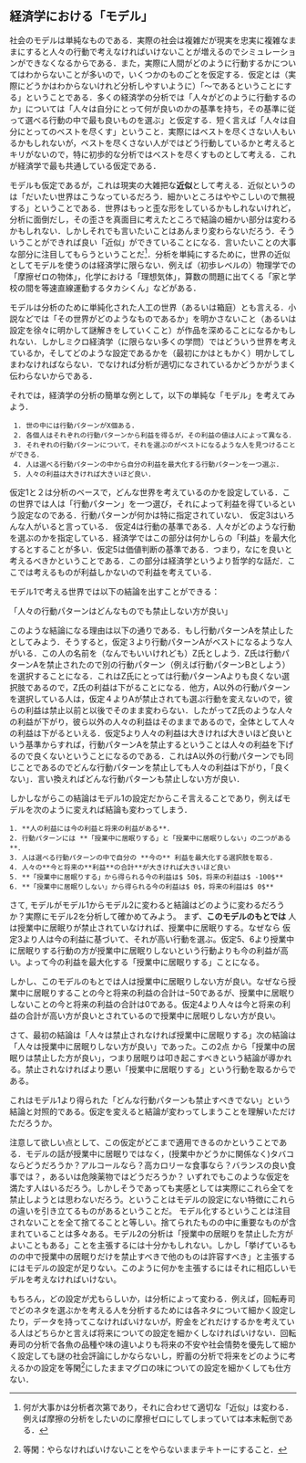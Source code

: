 ## 経済学における「モデル」
社会のモデルは単純なものである．実際の社会は複雑だが現実を忠実に複雑なままにすると人々の行動で考えなければいけないことが増えるのでシミュレーションができなくなるからである．また，実際に人間がどのように行動するかについてはわからないことが多いので，いくつかのものごとを仮定する．仮定とは（実際にどうかはわからないけれど分析しやすいように）「〜であるということにする」ということである．多くの経済学の分析では「人々がどのように行動するのか」については「人々は自分にとって何が良いのかの基準を持ち，その基準に従って選べる行動の中で最も良いものを選ぶ」と仮定する．短く言えば「人々は自分にとってのベストを尽くす」ということ．実際にはベストを尽くさない人もいるかもしれないが，ベストを尽くさない人がではどう行動しているかと考えるとキリがないので，特に初歩的な分析ではベストを尽くすものとして考える．これが経済学で最も共通している仮定である．

モデルも仮定であるが，これは現実の大雑把な**近似**として考える．近似というのは「だいたい世界はこうなっているだろう．細かいところはややこしいので無視する」ということである．世界はもっと歪な形をしているかもしれないけれど，分析に面倒だし，その歪さを真面目に考えたところで結論の細かい部分は変わるかもしれない．しかしそれでも言いたいことはあんまり変わらないだろう．そういうことができれば良い「近似」ができていることになる．言いたいことの大事な部分に注目してもらうということだ[^ftnt1]．分析を単純にするために，世界の近似としてモデルを使うのは経済学に限らない．例えば（初歩レベルの）物理学での「摩擦ゼロの物体」，化学における「理想気体」，算数の問題に出てくる「家と学校の間を等速直線運動するタカシくん」などがある．

[^ftnt1]: 何が大事かは分析者次第であり，それに合わせて適切な「近似」は変わる．例えば摩擦の分析をしたいのに摩擦ゼロにしてしまっていては本末転倒である．

モデルは分析のために単純化された人工の世界（あるいは箱庭）とも言える．小説などでは「その世界がどのようなものであるか」を明かさないこと（あるいは設定を徐々に明かして謎解きをしていくこと）が作品を深めることになるかもしれない．しかしミクロ経済学（に限らない多くの学問）ではどういう世界を考えているか，そしてどのような設定であるかを（最初にかはともかく）明かしてしまわなければならない．でなければ分析が適切になされているかどうかがうまく伝わらないからである．

それでは，経済学の分析の簡単な例として，以下の単純な「モデル」を考えてみよう．
```{admonition} モデル1
 1. 世の中には行動パターンがX個ある.
 2. 各個人はそれぞれの行動パターンから利益を得るが，その利益の値は人によって異なる．
 3. それぞれの行動パターンについて，それを選ぶのがベストになるような人を見つけることができる．
 4. 人は選べる行動パターンの中から自分の利益を最大化する行動パターンを一つ選ぶ.
 5. 人々の利益は大きければ大きいほど良い.
```
仮定1と２は分析のベースで，どんな世界を考えているのかを設定している．この世界では人は「行動パターン」を一つ選び，それによって利益を得ているという設定なのである．行動パターンが何かは特に指定されていない．
仮定3はいろんな人がいると言っている．
仮定4は行動の基準である．人々がどのような行動を選ぶのかを指定している．経済学ではこの部分は何かしらの「利益」を最大化するとすることが多い．仮定5は価値判断の基準である．つまり，なにを良いと考えるべきかということである．この部分は経済学というより哲学的な話だ．ここでは考えるものが利益しかないので利益を考えている．

 モデル1で考える世界では以下の結論を出すことができる：
 
 「人々の行動パターンはどんなものでも禁止しない方が良い」
 
 このような結論になる理由は以下の通りである．もし行動パターンAを禁止したとしてみよう．そうすると，仮定３より行動パターンAがベストになるような人がいる．この人の名前を（なんでもいいけれども）Z氏としよう．Z氏は行動パターンAを禁止されたので別の行動パターン（例えば行動パターンBとしよう）を選択することになる．これはZ氏にとっては行動パターンAよりも良くない選択肢であるので，Z氏の利益は下がることになる．他方，A以外の行動パターンを選択している人は，仮定４よりAが禁止されても選ぶ行動を変えないので，彼らの利益は禁止以前と以後でそのまま変わらない．したがってZ氏のような人々の利益が下がり，彼ら以外の人々の利益はそのままであるので，全体として人々の利益は下がるといえる．仮定5より人々の利益は大きければ大きいほど良いという基準からすれば，行動パターンAを禁止するということは人々の利益を下げるので良くないということになるのである．これはA以外の行動パターンでも同じことであるのでどんな行動パターンを禁止しても人々の利益は下がり，「良くない」．言い換えればどんな行動パターンも禁止しない方が良い．
 
 しかしながらこの結論はモデル1の設定だからこそ言えることであり，例えばモデルを次のように変えれば結論も変わってしまう．
```{admonition}　モデル２
1. **人の利益には今の利益と将来の利益がある**．
2. 行動パターンには **「授業中に居眠りする」と「授業中に居眠りしない」の二つがある**．
3. 人は選べる行動パターンの中で自分の **今の** 利益を最大化する選択肢を取る.
4. 人々の**今と将来の**利益**の合計**が大きければ大きいほど良い
5. **「授業中に居眠りする」から得られる今の利益は$ 50$，将来の利益は$ -100$**
6. **「授業中に居眠りしない」から得られる今の利益は$ 0$，将来の利益は$ 0$**
```

 さて, モデルがモデル1からモデル2に変わると結論はどのように変わるだろうか？実際にモデル2を分析して確かめてみよう。
 まず、**このモデルのもとでは** 人は授業中に居眠りが禁止されていなければ、授業中に居眠りする。なぜなら
 仮定3より人は今の利益に基づいて、それが高い行動を選ぶ。仮定5、6より授業中に居眠りする行動の方が授業中に居眠りしないという行動よりも今の利益が高い。よって今の利益を最大化する「授業中に居眠りする」ことになる。

 しかし、このモデルのもとでは人は授業中に居眠りしない方が良い。なぜなら授業中に居眠りすることの今と将来の利益の合計は$-50$であるが、授業中に居眠りしないことの今と将来の利益の合計は$0$である。仮定4より人々は今と将来の利益の合計が高い方が良いとされているので授業中に居眠りしない方が良い。

さて、最初の結論は「人々は禁止されなければ授業中に居眠りする」次の結論は「人々は授業中に居眠りしない方が良い」であった。この2点
から「授業中の居眠りは禁止した方が良い」，つまり居眠りは叩き起こすべきという結論が導かれる。禁止されなければより悪い「授業中に居眠りする」という行動を取るからである。

これはモデル1より得られた「どんな行動パターンも禁止すべきでない」という結論と対照的である。仮定を変えると結論が変わってしまうことを理解いただけただろうか。

注意して欲しい点として、この仮定がどこまで適用できるのかということである．モデルの話が授業中に居眠りではなく，(授業中かどうかに関係なく)タバコならどうだろうか？アルコールなら？高カロリーな食事なら？バランスの良い食事では？，あるいは危険薬物ではどうだろうか？ いずれでもこのような仮定を満たす人はいるだろう。しかしそうであっても実感としては実際にこれら全てを禁止しようとは思わないだろう。ということはモデルの設定にない特徴にこれらの違いを引き立てるものがあるということだ。
モデル化するということは注目されないことを全て捨てることと等しい。捨てられたものの中に重要なものが含まれていることは多々ある。モデル2の分析は「授業中の居眠りを禁止した方がよいこともある」ことを主張するには十分かもしれない。しかし「挙げているものの中で授業中の居眠りだけを禁止すべきで他のものは許容すべき」と主張するにはモデルの設定が足りない。このように何かを主張するにはそれに相応しいモデルを考えなければいけない。

もちろん，どの設定が尤もらしいか，は分析によって変わる．例えば，回転寿司でどのネタを選ぶかを考える人を分析するためには各ネタについて細かく設定したり，データを持ってこなければいけないが，貯金をどれだけするかを考えている人はどちらかと言えば将来についての設定を細かくしなければいけない．回転寿司の分析で各魚の品種や味の違いよりも将来の不安や社会情勢を優先して細かく設定しても謎の社会評論にしかならないし，貯蓄の分析で将来をどのように考えるかの設定を等閑[^footnote1]にしたままマグロの味についての設定を細かくしても仕方ない．

[^footnote1]: 等閑：やらなければいけないことをやらないままテキトーにすること．